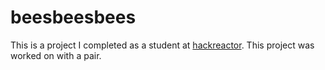 # beesbeesbees  
This is a project I completed as a student at [hackreactor](http://hackreactor.com). This project was worked on with a pair.
